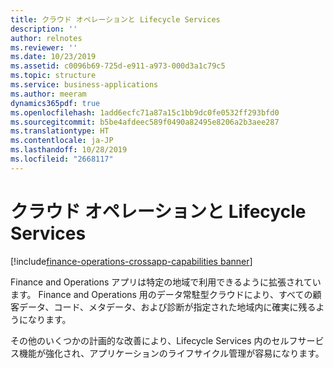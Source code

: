 ```yaml
---
title: クラウド オペレーションと Lifecycle Services
description: ''
author: relnotes
ms.reviewer: ''
ms.date: 10/23/2019
ms.assetid: c0096b69-725d-e911-a973-000d3a1c79c5
ms.topic: structure
ms.service: business-applications
ms.author: meeram
dynamics365pdf: true
ms.openlocfilehash: 1add6ecfc71a87a15c1bb9dc0fe0532ff293bfd0
ms.sourcegitcommit: b5be4afdeec589f0490a82495e8206a2b3aee287
ms.translationtype: HT
ms.contentlocale: ja-JP
ms.lasthandoff: 10/28/2019
ms.locfileid: "2668117"
---
```

# <a name="cloud-operations-and-lifecycle-services"></a>クラウド オペレーションと Lifecycle Services

[!include[finance-operations-crossapp-capabilities banner](../includes/finance-operations-crossapp-capabilities.md)]

<!--structure start-->
Finance and Operations アプリは特定の地域で利用できるように拡張されています。 Finance and Operations 用のデータ常駐型クラウドにより、すべての顧客データ、コード、メタデータ、および診断が指定された地域内に確実に残るようになります。 

その他のいくつかの計画的な改善により、Lifecycle Services 内のセルフサービス機能が強化され、アプリケーションのライフサイクル管理が容易になります。
<!--structure end-->



